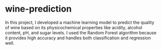 # wine-prediction
In this project, I developed a machine learning model to predict the quality of wine based on its physicochemical properties like acidity, alcohol content, pH, and sugar levels. I used the Random Forest algorithm because it provides high accuracy and handles both classification and regression well.
